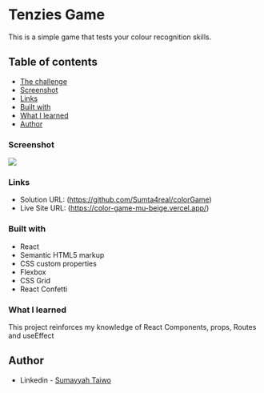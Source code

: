 # Tenzies Game

This is a simple game that tests your colour recognition skills.
## Table of contents

  - [The challenge](#the-challenge)
  - [Screenshot](#screenshot)
  - [Links](#links)
  - [Built with](#built-with)
  - [What I learned](#what-i-learned)
- [Author](#author)

### Screenshot

![](colorGame/public/page-preview.png)

### Links

- Solution URL: (https://github.com/Sumta4real/colorGame)
- Live Site URL: (https://color-game-mu-beige.vercel.app/)

### Built with

- React
- Semantic HTML5 markup
- CSS custom properties
- Flexbox
- CSS Grid
- React Confetti

### What I learned

This project reinforces my knowledge of React Components, props, Routes and useEffect

## Author

- Linkedin - [Sumayyah Taiwo](https://www.linkedin.com/in/sumayyah-taiwo/)











